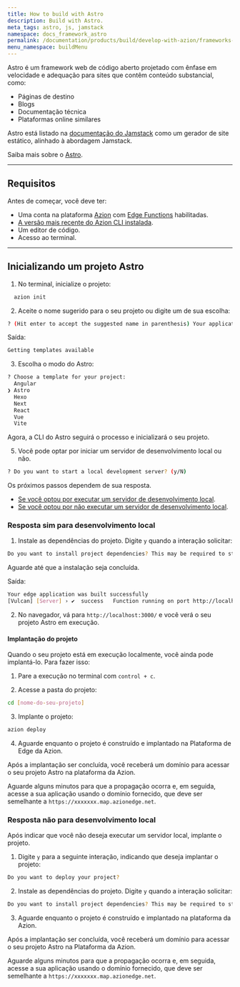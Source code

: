 ```yaml
---
title: How to build with Astro
description: Build with Astro.
meta_tags: astro, js, jamstack
namespace: docs_framework_astro
permalink: /documentation/products/build/develop-with-azion/frameworks-specific/astro/
menu_namespace: buildMenu
---
```


Astro é um framework web de código aberto projetado com ênfase em velocidade e adequação para sites que contêm conteúdo substancial, como:

- Páginas de destino
- Blogs
- Documentação técnica
- Plataformas online similares

Astro está listado na [documentação do Jamstack](https://jamstack.org/generators/astro/) como um gerador de site estático, alinhado à abordagem Jamstack.

Saiba mais sobre o [Astro](https://docs.astro.build/en/getting-started/).

---

## Requisitos

Antes de começar, você deve ter:

- Uma conta na plataforma [Azion](/pt-br/documentation/products/accounts/creating-account/) com [Edge Functions](/pt-br/documentation/products/edge-application/edge-functions/) habilitadas.
- [A versão mais recente do Azion CLI instalada](/pt-br/documentation/products/azion-cli/overview/).
- Um editor de código.
- Acesso ao terminal.

---

## Inicializando um projeto Astro

1. No terminal, inicialize o projeto:

```sh 
  azion init
```

2. Aceite o nome sugerido para o seu projeto ou digite um de sua escolha:

```sh 
? (Hit enter to accept the suggested name in parenthesis) Your application's name:  (remarkable_microscope)
```

Saída: 

```sh
Getting templates available
```

3. Escolha o modo do Astro: 

```sh 
? Choose a template for your project: 
  Angular 
❯ Astro 
  Hexo 
  Next 
  React 
  Vue 
  Vite 
```

Agora, a CLI do Astro seguirá o processo e inicializará o seu projeto.

5. Você pode optar por iniciar um servidor de desenvolvimento local ou não.

```sh 
? Do you want to start a local development server? (y/N) 
```

Os próximos passos dependem de sua resposta.

- [Se você optou por executar um servidor de desenvolvimento local]().
- [Se você optou por não executar um servidor de desenvolvimento local]().

### Resposta sim para desenvolvimento local

1. Instale as dependências do projeto. Digite `y` quando a interação solicitar:

```sh 
Do you want to install project dependencies? This may be required to start local development server (y/N)
```

Aguarde até que a instalação seja concluída.

Saída:

```sh
Your edge application was built successfully
[Vulcan] [Server] › ✔  success   Function running on port http://localhost:3000
```

2. No navegador, vá para `http://localhost:3000/` e você verá o seu projeto Astro em execução.

#### Implantação do projeto

Quando o seu projeto está em execução localmente, você ainda pode implantá-lo. Para fazer isso:

1. Pare a execução no terminal com `control + c`. 

2. Acesse a pasta do projeto:

```sh
cd [nome-do-seu-projeto] 
```

3. Implante o projeto: 

```sh
azion deploy
```

4. Aguarde enquanto o projeto é construído e implantado na Plataforma de Edge da Azion.

Após a implantação ser concluída, você receberá um domínio para acessar o seu projeto Astro na plataforma da Azion.

Aguarde alguns minutos para que a propagação ocorra e, em seguida, acesse a sua aplicação usando o domínio fornecido, que deve ser semelhante a `https://xxxxxxx.map.azionedge.net`.

### Resposta não para desenvolvimento local

Após indicar que você não deseja executar um servidor local, implante o projeto.

1. Digite `y` para a seguinte interação, indicando que deseja implantar o projeto:

```sh
Do you want to deploy your project?
```

2. Instale as dependências do projeto. Digite `y` quando a interação solicitar:

```sh 
Do you want to install project dependencies? This may be required to start local development server (y/N)
```

3. Aguarde enquanto o projeto é construído e implantado na plataforma da Azion.

Após a implantação ser concluída, você receberá um domínio para acessar o seu projeto Astro na Plataforma da Azion.

Aguarde alguns minutos para que a propagação ocorra e, em seguida, acesse a sua aplicação usando o domínio fornecido, que deve ser semelhante a `https://xxxxxxx.map.azionedge.net`.